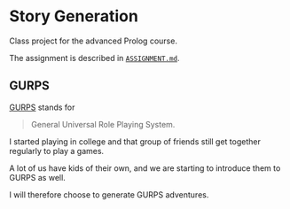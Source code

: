 # Story Generation
Class project for the advanced Prolog course.

The assignment is described in [`ASSIGNMENT.md`][assignment].

## GURPS
[GURPS][gurps] stands for

> General Universal Role Playing System.

I started playing in college and that group of friends still get together regularly to play a games.

A lot of us have kids of their own, and we are starting to introduce them to GURPS as well.

I will therefore choose to generate GURPS adventures.

[assignment]: https://github.com/fifth-postulate/story-generation/blob/master/ASSIGNMENT.md
[gurps]: http://www.sjgames.com/gurps/ 